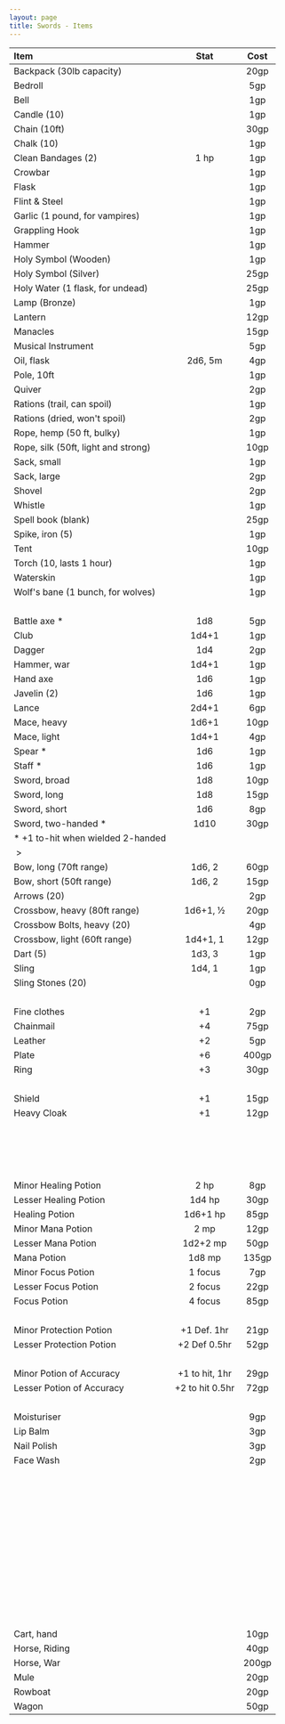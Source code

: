 ```yaml
---
layout: page
title: Swords - Items
---
```



|  Item                               |       Stat      |  Cost  |
|:------------------------------------|:---------------:|:------:|
| Backpack (30lb capacity)            |      &nbsp;     |  20gp  |
| Bedroll                             |      &nbsp;     |  5gp   |
| Bell                                |      &nbsp;     |  1gp   |
| Candle (10)                         |      &nbsp;     |  1gp   |
| Chain (10ft)                        |      &nbsp;     |  30gp  |
| Chalk (10)                          |      &nbsp;     |  1gp   |
| Clean Bandages (2)                  |       1 hp      |  1gp   |
| Crowbar                             |      &nbsp;     |  1gp   |
| Flask                               |      &nbsp;     |  1gp   |
| Flint &amp; Steel                   |      &nbsp;     |  1gp   |
| Garlic (1 pound, for vampires)      |      &nbsp;     |  1gp   |
| Grappling Hook                      |      &nbsp;     |  1gp   |
| Hammer                              |      &nbsp;     |  1gp   |
| Holy Symbol (Wooden)                |      &nbsp;     |  1gp   |
| Holy Symbol (Silver)                |      &nbsp;     |  25gp  |
| Holy Water (1 flask, for undead)    |      &nbsp;     |  25gp  |
| Lamp (Bronze)                       |      &nbsp;     |  1gp   |
| Lantern                             |      &nbsp;     |  12gp  |
| Manacles                            |      &nbsp;     |  15gp  |
| Musical Instrument                  |      &nbsp;     |  5gp   |
| Oil, flask                          |     2d6, 5m     |  4gp   |
| Pole, 10ft                          |      &nbsp;     |  1gp   |
| Quiver                              |      &nbsp;     |  2gp   |
| Rations (trail, can spoil)          |      &nbsp;     |  1gp   |
| Rations (dried, won't spoil)        |      &nbsp;     |  2gp   |
| Rope, hemp (50 ft, bulky)           |      &nbsp;     |  1gp   |
| Rope, silk (50ft, light and strong) |      &nbsp;     |  10gp  |
| Sack, small                         |      &nbsp;     |  1gp   |
| Sack, large                         |      &nbsp;     |  2gp   |
| Shovel                              |      &nbsp;     |  2gp   |
| Whistle                             |      &nbsp;     |  1gp   |
| Spell book (blank)                  |      &nbsp;     |  25gp  |
| Spike, iron (5)                     |      &nbsp;     |  1gp   |
| Tent                                |      &nbsp;     |  10gp  |
| Torch (10, lasts 1 hour)            |      &nbsp;     |  1gp   |
| Waterskin                           |      &nbsp;     |  1gp   |
| Wolf's bane (1 bunch, for wolves)   |      &nbsp;     |  1gp   |
| &nbsp;                              |      &nbsp;     | &nbsp; |
| Battle axe *                        |       1d8       |  5gp   |
| Club                                |      1d4+1      |  1gp   |
| Dagger                              |       1d4       |  2gp   |
| Hammer, war                         |      1d4+1      |  1gp   |
| Hand axe                            |       1d6       |  1gp   |
| Javelin (2)                         |       1d6       |  1gp   |
| Lance                               |      2d4+1      |  6gp   |
| Mace, heavy                         |      1d6+1      |  10gp  |
| Mace, light                         |      1d4+1      |  4gp   |
| Spear *                             |       1d6       |  1gp   |
| Staff *                             |       1d6       |  1gp   |
| Sword, broad                        |       1d8       |  10gp  |
| Sword, long                         |       1d8       |  15gp  |
| Sword, short                        |       1d6       |  8gp   |
| Sword, two-handed *                 |       1d10      |  30gp  |
| * +1 to-hit when wielded 2-handed   |      &nbsp;     | &nbsp; |
| &nbsp;>                             |      &nbsp;     | &nbsp; |
| Bow, long (70ft range)              |      1d6, 2     |  60gp  |
| Bow, short (50ft range)             |      1d6, 2     |  15gp  |
| Arrows (20)                         |      &nbsp;     |  2gp   |
| Crossbow, heavy (80ft range)        |    1d6+1, ½    |  20gp  |
| Crossbow Bolts, heavy (20)          |      &nbsp;     |  4gp   |
| Crossbow, light (60ft range)        |     1d4+1, 1    |  12gp  |
| Dart (5)                            |      1d3, 3     |  1gp   |
| Sling                               |      1d4, 1     |  1gp   |
| Sling Stones (20)                   |      &nbsp;     |  0gp   |
| &nbsp;                              |      &nbsp;     | &nbsp; |
| Fine clothes                        |        +1       |  2gp   |
| Chainmail                           |        +4       |  75gp  |
| Leather                             |        +2       |  5gp   |
| Plate                               |        +6       | 400gp  |
| Ring                                |        +3       |  30gp  |
| &nbsp;                              |      &nbsp;     | &nbsp; |
| Shield                              |        +1       |  15gp  |
| Heavy Cloak                         |        +1       |  12gp  |
| &nbsp;                              |      &nbsp;     | &nbsp; |
| &nbsp;                              |      &nbsp;     | &nbsp; |
| &nbsp;                              |      &nbsp;     | &nbsp; |
| &nbsp;                              |      &nbsp;     | &nbsp; |
| Minor Healing Potion                |       2 hp      |  8gp   |
| Lesser Healing Potion               |      1d4 hp     |  30gp  |
| Healing Potion                      |     1d6+1 hp    |  85gp  |
| Minor Mana Potion                   |       2 mp      |  12gp  |
| Lesser Mana Potion                  |     1d2+2 mp    |  50gp  |
| Mana Potion                         |      1d8 mp     | 135gp  |
| Minor Focus Potion                  |     1 focus     |  7gp   |
| Lesser Focus Potion                 |     2 focus     |  22gp  |
| Focus Potion                        |     4 focus     |  85gp  |
| &nbsp;                              |      &nbsp;     | &nbsp; |
| Minor Protection Potion             |   +1 Def. 1hr   |  21gp  |
| Lesser Protection Potion            |   +2 Def 0.5hr  |  52gp  |
| &nbsp;                              |      &nbsp;     | &nbsp; |
| Minor Potion of Accuracy            |  +1 to hit, 1hr |  29gp  |
| Lesser Potion of Accuracy           | +2 to hit 0.5hr |  72gp  |
| &nbsp;                              |      &nbsp;     | &nbsp; |
| Moisturiser                         |      &nbsp;     |  9gp   |
| Lip Balm                            |      &nbsp;     |  3gp   |
| Nail Polish                         |      &nbsp;     |  3gp   |
| Face Wash                           |      &nbsp;     |  2gp   |
| &nbsp;                              |      &nbsp;     | &nbsp; |
| &nbsp;                              |      &nbsp;     | &nbsp; |
| &nbsp;                              |      &nbsp;     | &nbsp; |
| &nbsp;                              |      &nbsp;     | &nbsp; |
| &nbsp;                              |      &nbsp;     | &nbsp; |
| &nbsp;                              |      &nbsp;     | &nbsp; |
| &nbsp;                              |      &nbsp;     | &nbsp; |
| &nbsp;                              |      &nbsp;     | &nbsp; |
| &nbsp;                              |      &nbsp;     | &nbsp; |
| &nbsp;                              |      &nbsp;     | &nbsp; |
| &nbsp;                              |      &nbsp;     | &nbsp; |
| Cart, hand                          |      &nbsp;     |  10gp  |
| Horse, Riding                       |      &nbsp;     |  40gp  |
| Horse, War                          |      &nbsp;     | 200gp  |
| Mule                                |      &nbsp;     |  20gp  |
| Rowboat                             |      &nbsp;     |  20gp  |
| Wagon                               |      &nbsp;     |  50gp  |
